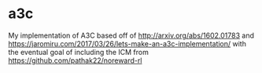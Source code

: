 # a3c
My implementation of A3C based off of http://arxiv.org/abs/1602.01783 and https://jaromiru.com/2017/03/26/lets-make-an-a3c-implementation/ with the eventual goal of including the ICM from https://github.com/pathak22/noreward-rl
